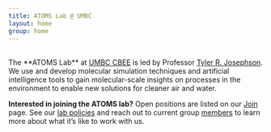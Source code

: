 ```yaml
---
title: ATOMS Lab @ UMBC
layout: home
group: home
---
```

<br>
The **ATOMS Lab** at <a target="_blank" href="https://cbee.umbc.edu/"> UMBC CBEE</a> is led by Professor <a target="_blank" href="https://cbee.umbc.edu/josephson/">Tyler R. Josephson</a>. 
We use and develop molecular simulation techniques and artificial intelligence tools to gain molecular-scale insights on processes in the environment to enable new solutions for cleaner air and water.

**Interested in joining the ATOMS lab?**
Open positions are listed on our <a target="_blank" href="{{ site.url }}/join"> Join</a> page. 
See our <a target="_blank" href="/static/docs/ATOMS_Lab_Policies.pdf">lab policies</a> and 
reach out to current group <a target="_blank" href="{{ site.url }}/members"> members</a> to learn more about what it’s like to work with us.

